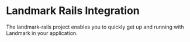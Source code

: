 Landmark Rails Integration
==========================

The landmark-rails project enables you to quickly get up and running with Landmark in your application.
